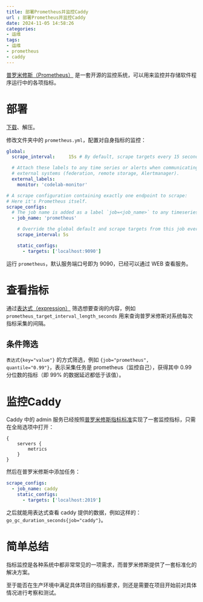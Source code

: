 ```yaml
---
title: 部署Prometheus并监控Caddy
url : 部署Prometheus并监控Caddy
date: 2024-11-05 14:58:26
categories:
- 运维
tags:
- 运维
- prometheus
- caddy
---
```


[普罗米修斯（Prometheus）](https://prometheus.io/) 是一套开源的监控系统，可以用来监控并存储软件程序运行中的各项指标。

<!-- more -->

# 部署

[下载](https://prometheus.io/download/)、解压。

修改文件夹中的 `prometheus.yml`，配置对自身指标的监控：

```yml prometheus.yml
global:
  scrape_interval:     15s # By default, scrape targets every 15 seconds.

  # Attach these labels to any time series or alerts when communicating with
  # external systems (federation, remote storage, Alertmanager).
  external_labels:
    monitor: 'codelab-monitor'

# A scrape configuration containing exactly one endpoint to scrape:
# Here it's Prometheus itself.
scrape_configs:
  # The job name is added as a label `job=<job_name>` to any timeseries scraped from this config.
  - job_name: 'prometheus'

    # Override the global default and scrape targets from this job every 5 seconds.
    scrape_interval: 5s

    static_configs:
      - targets: ['localhost:9090']
```

运行 `prometheus`，默认服务端口号即为 9090，已经可以通过 WEB 查看服务。

# 查看指标

通过[表达式（expression）](https://prometheus.io/docs/prometheus/latest/querying/basics/) 筛选想要查询的内容，例如 `prometheus_target_interval_length_seconds` 用来查询普罗米修斯对系统每次指标采集的间隔。

## 条件筛选

`表达式{key="value"}` 的方式筛选，例如 `{job="prometheus", quantile="0.99"}`，表示采集任务是 prometheus（监控自己），获得其中 0.99 分位数的指标（即 99% 的数据延迟都低于该值）。

# 监控Caddy

Caddy 中的 admin 服务已经按照[普罗米修斯指标标准](https://prometheus.io/docs/instrumenting/exposition_formats/#text-based-format)实现了一套监控指标，只需在全局选项中打开：

```caddy
{
    servers {
        metrics
    }
}
```

然后在普罗米修斯中添加任务：

```yml prometheus.yml
scrape_configs:
  - job_name: caddy
    static_configs:
      - targets: ['localhost:2019']
```

之后就能用表达式查看 caddy 提供的数据，例如这样的：`go_gc_duration_seconds{job="caddy"}`。

# 简单总结

指标监控是各种系统中都非常常见的一项需求，而普罗米修斯提供了一套标准化的解决方案。

至于能否在生产环境中满足具体项目的指标要求，则还是需要在项目开始前对具体情况进行考察和测试。
